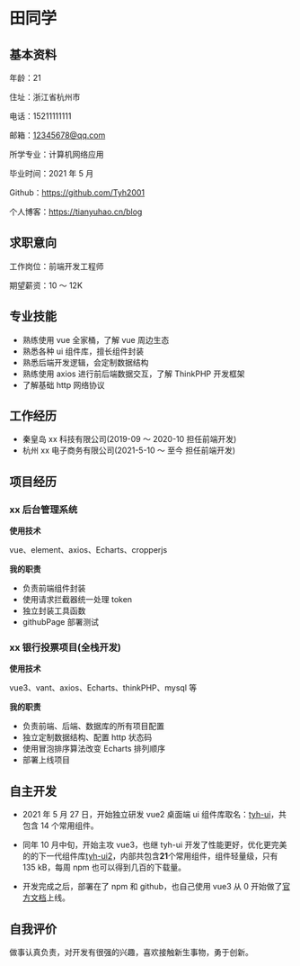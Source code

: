 # 田同学

## 基本资料

年龄：21

住址：浙江省杭州市

电话：15211111111

邮箱：12345678@qq.com

所学专业：计算机网络应用

毕业时间：2021 年 5 月

Github：https://github.com/Tyh2001

个人博客：https://tianyuhao.cn/blog

## 求职意向

工作岗位：前端开发工程师

期望薪资：10 ～ 12K

## 专业技能

- 熟练使用 vue 全家桶，了解 vue 周边生态
- 熟悉各种 ui 组件库，擅长组件封装
- 熟悉后端开发逻辑，会定制数据结构
- 熟练使用 axios 进行前后端数据交互，了解 ThinkPHP 开发框架
- 了解基础 http 网络协议

## 工作经历

- 秦皇岛 xx 科技有限公司(2019-09 ～ 2020-10 担任前端开发)
- 杭州 xx 电子商务有限公司(2021-5-10 ～ 至今 担任前端开发)

## 项目经历

### xx 后台管理系统

**使用技术**

vue、element、axios、Echarts、cropperjs

**我的职责**

- 负责前端组件封装
- 使用请求拦截器统一处理 token
- 独立封装工具函数
- githubPage 部署测试

### xx 银行投票项目(全栈开发)

**使用技术**

vue3、vant、axios、Echarts、thinkPHP、mysql 等

**我的职责**

- 负责前端、后端、数据库的所有项目配置
- 独立定制数据结构、配置 http 状态码
- 使用冒泡排序算法改变 Echarts 排列顺序
- 部署上线项目

## 自主开发

- 2021 年 5 月 27 日，开始独立研发 vue2 桌面端 ui 组件库取名：[tyh-ui](https://github.com/Tyh2001/tyh-ui)，共包含 14 个常用组件。

- 同年 10 月中旬，开始主攻 vue3，也继 tyh-ui 开发了性能更好，优化更完美的的下一代组件库[tyh-ui2](https://github.com/Tyh2001/tyh-ui2)，内部共包含**21**个常用组件，组件轻量级，只有 135 kB，每周 npm 也可以得到几百的下载量。

- 开发完成之后，部署在了 npm 和 github，也自己使用 vue3 从 0 开始做了[官方文档](https://tianyuhao.cn/tyhui/v3)上线。

## 自我评价

做事认真负责，对开发有很强的兴趣，喜欢接触新生事物，勇于创新。
